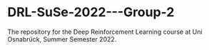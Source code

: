 # DRL-SuSe-2022---Group-2
The repository for the Deep Reinforcement Learning course at Uni Osnabrück, Summer Semester 2022.
